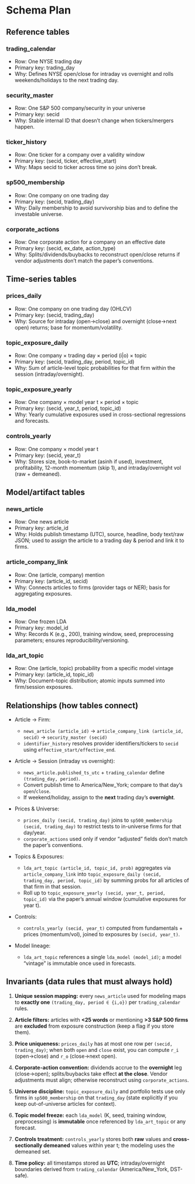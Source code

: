 # Schema Plan

## Reference tables

### trading_calendar
- Row: One NYSE trading day
- Primary key: trading_day
- Why: Defines NYSE open/close for intraday vs overnight and rolls weekends/holidays to the next trading day.

### security_master
- Row: One S&P 500 company/security in your universe
- Primary key: secid
- Why: Stable internal ID that doesn’t change when tickers/mergers happen.

### ticker_history
- Row: One ticker for a company over a validity window
- Primary key: (secid, ticker, effective_start)
- Why: Maps secid to ticker across time so joins don’t break.

### sp500_membership
- Row: One company on one trading day
- Primary key: (secid, trading_day)
- Why: Daily membership to avoid survivorship bias and to define the investable universe.

### corporate_actions
- Row: One corporate action for a company on an effective date
- Primary key: (secid, ex_date, action_type)
- Why: Splits/dividends/buybacks to reconstruct open/close returns if vendor adjustments don’t match the paper’s conventions.

## Time-series tables

### prices_daily
- Row: One company on one trading day (OHLCV)
- Primary key: (secid, trading_day)
- Why: Source for intraday (open→close) and overnight (close→next open) returns; base for momentum/volatility.

### topic_exposure_daily
- Row: One company × trading day × period (i|o) × topic
- Primary key: (secid, trading_day, period, topic_id)
- Why: Sum of article-level topic probabilities for that firm within the session (intraday/overnight).

### topic_exposure_yearly
- Row: One company × model year t × period × topic
- Primary key: (secid, year_t, period, topic_id)
- Why: Yearly cumulative exposures used in cross-sectional regressions and forecasts.

### controls_yearly
- Row: One company × model year t
- Primary key: (secid, year_t)
- Why: Stores size, book-to-market (asinh if used), investment, profitability, 12-month momentum (skip 1), and intraday/overnight vol (raw + demeaned).

## Model/artifact tables

### news_article
- Row: One news article
- Primary key: article_id
- Why: Holds publish timestamp (UTC), source, headline, body text/raw JSON; used to assign the article to a trading day & period and link it to firms.

### article_company_link
- Row: One (article, company) mention
- Primary key: (article_id, secid)
- Why: Connects articles to firms (provider tags or NER); basis for aggregating exposures.

### lda_model
- Row: One frozen LDA
- Primary key: model_id
- Why: Records K (e.g., 200), training window, seed, preprocessing parameters; ensures reproducibility/versioning.

### lda_art_topic
- Row: One (article, topic) probability from a specific model vintage
- Primary key: (article_id, topic_id)
- Why: Document–topic distribution; atomic inputs summed into firm/session exposures.

## Relationships (how tables connect)

- Article → Firm:
  - `news_article (article_id)` → `article_company_link (article_id, secid)` → `security_master (secid)`
  - `identifier_history` resolves provider identifiers/tickers to `secid` using `effective_start/effective_end`.

- Article → Session (intraday vs overnight):
  - `news_article.published_ts_utc` + `trading_calendar` define `(trading_day, period)`.
  - Convert publish time to America/New_York; compare to that day’s `open`/`close`.
  - If weekend/holiday, assign to the **next** trading day’s **overnight**.

- Prices & Universe:
  - `prices_daily (secid, trading_day)` joins to `sp500_membership (secid, trading_day)` to restrict tests to in-universe firms for that day/year.
  - `corporate_actions` used only if vendor “adjusted” fields don’t match the paper’s conventions.

- Topics & Exposures:
  - `lda_art_topic (article_id, topic_id, prob)` aggregates via `article_company_link` into
    `topic_exposure_daily (secid, trading_day, period, topic_id)` by summing probs for all articles of that firm in that session.
  - Roll up to `topic_exposure_yearly (secid, year_t, period, topic_id)` via the paper’s annual window (cumulative exposures for year t).

- Controls:
  - `controls_yearly (secid, year_t)` computed from fundamentals + prices (momentum/vol), joined to exposures by `(secid, year_t)`.

- Model lineage:
  - `lda_art_topic` references a single `lda_model (model_id)`; a model “vintage” is immutable once used in forecasts.


## Invariants (data rules that must always hold)

1) **Unique session mapping:** every `news_article` used for modeling maps to **exactly one** `(trading_day, period ∈ {i,o})` per `trading_calendar` rules.

2) **Article filters:** articles with **<25 words** or mentioning **>3 S&P 500 firms** are **excluded** from exposure construction (keep a flag if you store them).

3) **Price uniqueness:** `prices_daily` has at most one row per `(secid, trading_day)`; when both `open` and `close` exist, you can compute `r_i` (open→close) and `r_o` (close→next open).

4) **Corporate-action convention:** dividends accrue to the **overnight** leg (close→open); splits/buybacks take effect **at the close**. Vendor adjustments must align; otherwise reconstruct using `corporate_actions`.

5) **Universe discipline:** `topic_exposure_daily` and portfolio tests use only firms in `sp500_membership` on that `trading_day` (state explicitly if you keep out-of-universe articles for context).

6) **Topic model freeze:** each `lda_model` (K, seed, training window, preprocessing) is **immutable** once referenced by `lda_art_topic` or any forecast.

7) **Controls treatment:** `controls_yearly` stores both **raw** values and **cross-sectionally demeaned** values within year t; the modeling uses the demeaned set.

8) **Time policy:** all timestamps stored as **UTC**; intraday/overnight boundaries derived from `trading_calendar` (America/New_York, DST-safe).
